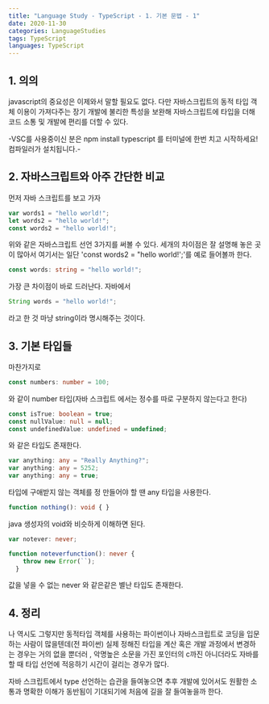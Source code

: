 ```yaml
---
title: "Language Study - TypeScript - 1. 기본 문법 - 1"
date: 2020-11-30
categories: LanguageStudies
tags: TypeScript
languages: TypeScript
---
```

## 1. 의의

javascript의 중요성은 이제와서 말할 필요도 없다. 다만 자바스크립트의 동적 타입 객체 이용이 가져다주는 장기 개발에 불리한 특성을 보완해 자바스크립트에 타입을 더해 코드 소통 및 개발에 편리를 더할 수 있다.

-VSC를 사용중이신 분은 npm install typescript 를 터미널에 한번 치고 시작하세요! 컴파일러가 설치됩니다.-


## 2. 자바스크립트와 아주 간단한 비교
먼저 자바 스크립트를 보고 가자
```javascript
var words1 = "hello world!";
let words2 = "hello world!";
const words2 = "hello world!";
```
위와 같은 자바스크립트 선언 3가지를 써볼 수 있다. 세개의 차이점은 잘 설명해 놓은 곳이 많아서 여기서는 일단 'const words2 = "hello world!';'를 예로 들어볼까 한다.

```typescript
const words: string = "hello world!";
```
가장 큰 차이점이 바로 드러난다. 자바에서 
```java
String words = "hello world!";
```
라고 한 것 마냥 string이라 명시해주는 것이다. 


## 3. 기본 타입들
마찬가지로
```typescript
const numbers: number = 100;
```
와 같이 number 타입(자바 스크립트 에서는 정수를 따로 구분하지 않는다고 한다)

```typescript
const isTrue: boolean = true;
const nullValue: null = null;
const undefinedValue: undefined = undefined;
```
와 같은 타입도 존재한다.

```typescript
var anything: any = "Really Anything?";
var anything: any = 5252;
var anything: any = true;
```
타입에 구애받지 않는 객체를 정 만들어야 할 땐 any 타입을 사용한다.

```typescript
function nothing(): void { }
```
java 생성자의 void와 비슷하게 이해하면 된다.

```typescript
var notever: never;

function noteverfunction(): never {
    throw new Error(``);
  }
```
값을 넣을 수 없는 never 와 같은같은 별난 타입도 존재한다.


## 4. 정리
나 역시도 그렇지만 동적타입 객체를 사용하는 파이썬이나 자바스크립트로 코딩을 입문하는 사람이 많을텐데(전 파이썬) 실제 정해진 타입을 계산 혹은 개발 과정에서 변경하는 경우는 거의 없을 뿐더러 , 악명높은 소문을 가진 포인터의 c까진 아니더라도 자바를 할 때 타입 선언에 적응하기 시간이 걸리는 경우가 많다. 

자바 스크립트에서 type 선언하는 습관을 들여놓으면 추후 개발에 있어서도 원활한 소통과 명확한 이해가 동반됨이 기대되기에 처음에 길을 잘 들여놓을까 한다.